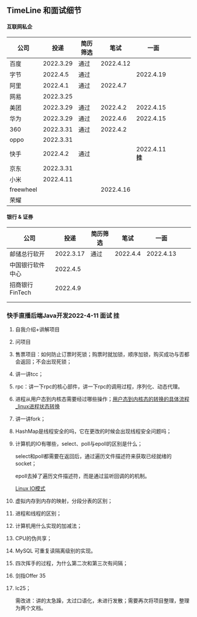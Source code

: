 ## TimeLine 和面试细节



#### 互联网私企

| 公司      | 投递      | 简历筛选 | 笔试      | 一面             |      |      |      |
| --------- | --------- | -------- | --------- | ---------------- | ---- | ---- | ---- |
| 百度      | 2022.3.29 | 通过     | 2022.4.12 |                  |      |      |      |
| 字节      | 2022.4.5  | 通过     |           | 2022.4.19        |      |      |      |
| 阿里      | 2022.4.1  | 通过     | 2022.4.7  |                  |      |      |      |
| 网易      | 2022.3.25 |          |           |                  |      |      |      |
| 美团      | 2022.3.29 | 通过     | 2022.4.2  | 2022.4.15        |      |      |      |
| 华为      | 2022.3.29 | 通过     | 2022.4.6  | 2022.4.15        |      |      |      |
| 360       | 2022.3.31 | 通过     | 2022.4.2  |                  |      |      |      |
| oppo      | 2022.3.31 |          |           |                  |      |      |      |
| 快手      | 2022.4.2  | 通过     |           | 2022.4.11 **挂** |      |      |      |
| 京东      | 2022.3.31 |          |           |                  |      |      |      |
| 小米      | 2022.4.11 |          |           |                  |      |      |      |
| freewheel |           |          | 2022.4.16 |                  |      |      |      |
| 荣耀      |           |          |           |                  |      |      |      |



#### 银行 & 证券

| 公司             | 投递      | 简历筛选 | 笔试     | 一面      |      |      |
| ---------------- | --------- | -------- | -------- | --------- | ---- | ---- |
| 邮储总行软开     | 2022.3.17 | 通过     | 2022.4.4 | 2022.4.13 |      |      |
| 中国银行软件中心 | 2022.4.5  |          |          |           |      |      |
| 招商银行FinTech  | 2022.4.9  |          |          |           |      |      |
|                  |           |          |          |           |      |      |
|                  |           |          |          |           |      |      |





### 快手直播后端Java开发2022-4-11 面试 挂

1. 自我介绍+讲解项目

2. 问项目

3. 售票项目：如何防止订票时死锁；购票时就加锁，顺序加锁，购买成功与否都会返回；不会出现死锁；

4. 讲一讲tcc；

5. rpc：讲一下rpc的核心部件，讲一下rpc的调用过程，序列化、动态代理。

6. 进程从用户态到内核态需要经过哪些操作；[用户态到内核态的转换的具体流程_linux进程状态转换](https://blog.csdn.net/weixin_34138673/article/details/113579087)

7. 讲一讲fork；

8. HashMap是线程安全的吗，它在更改的时候会出现线程安全问题吗；

9. 计算机的IO有哪些，select、poll与epoll的区别是什么；

   select和poll都需要在返回后，通过遍历文件描述符来获取已经就绪的socket；

   epoll去掉了遍历文件描述符，而是通过监听回调的的机制。

   [Linux IO模式](https://baijiahao.baidu.com/s?id=1705608341381670360&wfr=spider&for=pc)

10. 虚拟内存到内存的映射，分段分表的区别；

11. 进程和线程的区别；

12. 计算机用什么实现的加减法；

13. CPU的伪共享；

14. MySQL 可重复读隔离级别的实现。

15. 四次挥手的过程，为什么第二次和第三次有间隔；

16. 剑指Offer 35

17. lc25；

    需改进：讲的太急躁，太过口语化，未进行发散；需要再次将项目整理，整理为两个文档。

